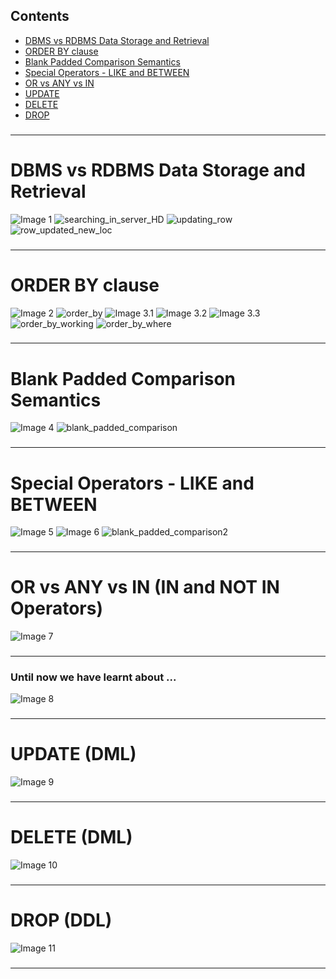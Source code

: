 ## **Contents**
- [DBMS vs RDBMS Data Storage and Retrieval](#dbms-vs-rdbms-data-storage-and-retrieval)
- [ORDER BY clause](#order-by-clause)
- [Blank Padded Comparison Semantics](#blank-padded-comparison-semantics)
- [Special Operators - LIKE and BETWEEN](#special-operators---like-and-between)
- [OR vs ANY vs IN](#or-vs-any-vs-in-in-and-not-in-operators)
- [UPDATE](#update-dml)
- [DELETE](#delete-dml)
- [DROP](#drop-ddl)

###
---

# **DBMS vs RDBMS Data Storage and Retrieval**

![Image 1](https://raw.githubusercontent.com/9kaus/ascend_SQL/main/daywise/3/images/img1.png)
![searching_in_server_HD](https://raw.githubusercontent.com/9kaus/ascend_SQL/main/daywise/3/images/searching_in_server_HD.png)
![updating_row](https://raw.githubusercontent.com/9kaus/ascend_SQL/main/daywise/3/images/updating_row.png)
![row_updated_new_loc](https://raw.githubusercontent.com/9kaus/ascend_SQL/main/daywise/3/images/row_updated_new_loc.png)
###
---

# **ORDER BY clause**
![Image 2](https://raw.githubusercontent.com/9kaus/ascend_SQL/main/daywise/3/images/img2.png)
![order_by](https://raw.githubusercontent.com/9kaus/ascend_SQL/main/daywise/3/images/order_by.png)
![Image 3.1](https://raw.githubusercontent.com/9kaus/ascend_SQL/main/daywise/3/images/img3.1.png)
![Image 3.2](https://raw.githubusercontent.com/9kaus/ascend_SQL/main/daywise/3/images/img3.2.png)
![Image 3.3](https://raw.githubusercontent.com/9kaus/ascend_SQL/main/daywise/3/images/img3.3.png)
![order_by_working](https://raw.githubusercontent.com/9kaus/ascend_SQL/main/daywise/3/images/order_by_working.png)
![order_by_where](https://raw.githubusercontent.com/9kaus/ascend_SQL/main/daywise/3/images/order_by_where.png)
###
---

# **Blank Padded Comparison Semantics**
![Image 4](https://raw.githubusercontent.com/9kaus/ascend_SQL/main/daywise/3/images/img4.png)
![blank_padded_comparison](https://raw.githubusercontent.com/9kaus/ascend_SQL/main/daywise/3/images/blank_padded_comparison.png)
###
---

# Special Operators - LIKE and BETWEEN
![Image 5](https://raw.githubusercontent.com/9kaus/ascend_SQL/main/daywise/3/images/img5.png)
![Image 6](https://raw.githubusercontent.com/9kaus/ascend_SQL/main/daywise/3/images/img6.png)
![blank_padded_comparison2](https://raw.githubusercontent.com/9kaus/ascend_SQL/main/daywise/3/images/blank_padded_comparison2.png)
###
---

# OR vs ANY vs IN (IN and NOT IN Operators)
![Image 7](https://raw.githubusercontent.com/9kaus/ascend_SQL/main/daywise/3/images/img7.png)
###
---

### Until now we have learnt about ...
![Image 8](https://raw.githubusercontent.com/9kaus/ascend_SQL/main/daywise/3/images/img8.png)
###
---

# UPDATE (DML)
![Image 9](https://raw.githubusercontent.com/9kaus/ascend_SQL/main/daywise/3/images/img9.png)
###
---

# DELETE (DML)
![Image 10](https://raw.githubusercontent.com/9kaus/ascend_SQL/main/daywise/3/images/img10.png)
###
---

# DROP (DDL)
![Image 11](https://raw.githubusercontent.com/9kaus/ascend_SQL/main/daywise/3/images/img11.png)
###
---
